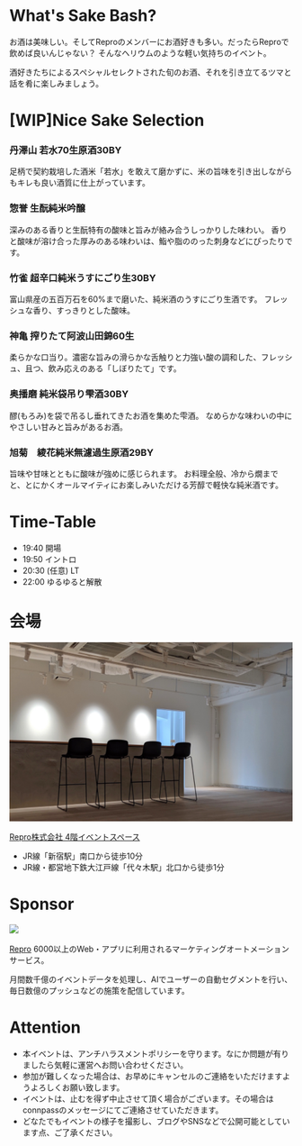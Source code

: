 # What's Sake Bash?

お酒は美味しい。そしてReproのメンバーにお酒好きも多い。だったらReproで飲めば良いんじゃない？
そんなヘリウムのような軽い気持ちのイベント。

酒好きたちによるスペシャルセレクトされた旬のお酒、それを引き立てるツマと話を肴に楽しみましょう。

# [WIP]Nice Sake Selection

### 丹澤山 若水70生原酒30BY

足柄で契約栽培した酒米「若水」を敢えて磨かずに、米の旨味を引き出しながらもキレも良い酒質に仕上がっています。

### 惣誉 生酛純米吟醸

深みのある香りと生酛特有の酸味と旨みが絡み合うしっかりした味わい。
香りと酸味が溶け合った厚みのある味わいは、鮨や脂ののった刺身などにぴったりです。

### 竹雀 超辛口純米うすにごり生30BY

富山県産の五百万石を60%まで磨いた、純米酒のうすにごり生酒です。
フレッシュな香り、すっきりとした酸味。

### 神亀 搾りたて阿波山田錦60生

柔らかな口当り。濃密な旨みの滑らかな舌触りと力強い酸の調和した、フレッシュ、且つ、飲み応えのある「しぼりたて」です。

### 奥播磨 純米袋吊り雫酒30BY

醪(もろみ)を袋で吊るし垂れてきたお酒を集めた雫酒。
なめらかな味わいの中にやさしい甘みと旨みがあるお酒。

### 旭菊　綾花純米無濾過生原酒29BY

旨味や甘味とともに酸味が強めに感じられます。
お料理全般、冷から燗までと、とにかくオールマイティにお楽しみいただける芳醇で軽快な純米酒です。

# Time-Table

- 19:40 開場
- 19:50 イントロ
- 20:30 (任意) LT
- 22:00 ゆるゆると解散

# 会場

![](https://github.com/reproio/repro-tech-meetup/blob/master/assets/images/repro-2019-06-01-bar.png?raw=true)

[Repro株式会社 4階イベントスペース](https://repro.io/jp/company/about/)

- JR線「新宿駅」南口から徒歩10分
- JR線・都営地下鉄大江戸線「代々木駅」北口から徒歩1分

# Sponsor

![](https://github.com/reproio/repro-tech-meetup/blob/master/assets/images/repro-logo-colored.png?raw=true)

[Repro](https://repro.io/jp/) 6000以上のWeb・アプリに利用されるマーケティングオートメーションサービス。

月間数千億のイベントデータを処理し、AIでユーザーの自動セグメントを行い、毎日数億のプッシュなどの施策を配信しています。

# Attention

- 本イベントは、アンチハラスメントポリシーを守ります。なにか問題が有りましたら気軽に運営へお問い合わせください。
- 参加が難しくなった場合は、お早めにキャンセルのご連絡をいただけますようよろしくお願い致します。
- イベントは、止むを得ず中止させて頂く場合がございます。その場合はconnpassのメッセージにてご連絡させていただきます。
- どなたでもイベントの様子を撮影し、ブログやSNSなどで公開可能としています点、ご了承ください。
